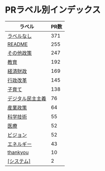 # PRラベル別インデックス

| ラベル | PR数 |
|--------|------|
| [ラベルなし](label_ラベルなし.md) | 371 |
| [README](label_README.md) | 255 |
| [その他政策](label_その他政策.md) | 247 |
| [教育](label_教育.md) | 192 |
| [経済財政](label_経済財政.md) | 169 |
| [行政改革](label_行政改革.md) | 145 |
| [子育て](label_子育て.md) | 138 |
| [デジタル民主主義](label_デジタル民主主義.md) | 76 |
| [産業政策](label_産業政策.md) | 64 |
| [科学技術](label_科学技術.md) | 55 |
| [医療](label_医療.md) | 52 |
| [ビジョン](label_ビジョン.md) | 52 |
| [エネルギー](label_エネルギー.md) | 43 |
| [thankyou](label_thankyou.md) | 10 |
| [[システム]](label_[システム].md) | 2 |
